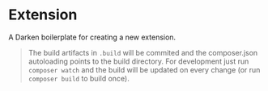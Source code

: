 # Extension

A Darken boilerplate for creating a new extension.

> The build artifacts in `.build` will be commited and the composer.json autoloading points to the build directory. For development just run `composer watch` and the build will be updated on every change (or run `composer build` to build once).